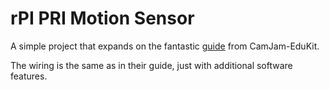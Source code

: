 # rPI PRI Motion Sensor
A simple project that expands on the fantastic [guide](https://github.com/CamJam-EduKit/EduKit2/blob/master/CamJam%20Edukit%202%20-%20RPi.GPIO/CamJam%20EduKit%202%20-%20Sensors%20Worksheet%206%20(RPi.GPIO)%20-%20Alarm.pdf) from CamJam-EduKit.

The wiring is the same as in their guide, just with additional software features.
